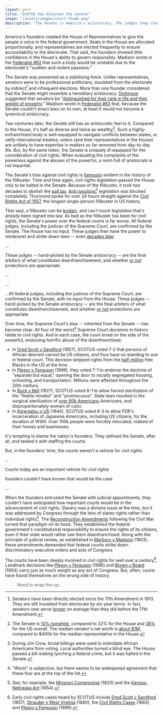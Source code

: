 ```yaml
---
layout: post
title: "SCOTUS has Outgrown the Senate"
image: "/assets/images/court-thumb.png"
description: "The Senate is America's aristocracy. The judges they choose will always undervalue civil rights."
---
```


America's founders created the House of Representatives to give the people a voice in the federal government. Seats in the House are allocated proportionally, and representatives are elected frequently to ensure accountability to the electorate. That said, the founders showed little confidence in the House's ability to govern responsibly. Madison wrote in the [Federalist #62](http://www.constitution.org/fed/federa62.htm) that such a body would be unstable due to the electorate's "sudden and violent passions."

The Senate was presented as a stabilizing force. Unlike representatives, senators were to be professional politicians, insulated from the electorate by indirect[^1] and infrequent elections. More than one founder considered that the Senate might resemble a hereditary aristocracy. [Dickinson](https://en.wikipedia.org/wiki/John_Dickinson) suggested that senators be "[distinguished for their rank in life and their weight of property](https://en.wikipedia.org/wiki/History_of_the_United_States_Senate#cite_note-3)." Madison wrote in [Federalist #63](http://www.constitution.org/fed/federa63.htm) that, because the Senate couldn't enact laws on its own, at least it would not become a *tyrannical* aristocracy.

[^1]: Senators have been directly elected since the 17th Amendment in 1913. They are still insulated from electorate by six-year terms. In fact, senators now serve [longer](https://www.ifweassume.com/2015/01/how-long-do-senators-actually-serve.html) on average than they did before the 17th Amendment.

Two centuries later, the Senate still has an aristocratic feel to it. Compared to the House, it's half as diverse and twice as wealthy[^2]. Such a highly-enfranchised body is well-equipped to navigate conflicts between states, or ratify international treaties; voters (and their representatives in the House) are unlikely to have expertise in matters so far removed from day-to-day life. But, by the same token, the Senate is uniquely *ill*-equipped for the consideration of civil rights. When evaluating the complaints of the powerless against the abuses of the powerful, a room full of aristocrats is not impartial.

[^2]: The Senate is [10% nonwhite](http://www.pewresearch.org/fact-tank/2017/01/24/115th-congress-sets-new-high-for-racial-ethnic-diversity/), compared to 22% for the House and [38%](https://en.wikipedia.org/wiki/Demography_of_the_United_States) for the US overall. The median senator's net worth is [about $1M](https://www.rollcall.com/news/hawkings/congress-richer-ever-mostly-top), compared to $400k for the median representative in the House.

The Senate's bias against civil rights is [famously](https://www.senate.gov/artandhistory/history/common/briefing/Filibuster_Cloture.htm) evident in the history of the filibuster. Time and time again, civil rights legislation passed the House only to be halted in the Senate. Because of the filibuster, it took two decades to abolish the [poll tax](https://en.wikipedia.org/wiki/Twenty-fourth_Amendment_to_the_United_States_Constitution). [Anti-lynching](https://en.wikipedia.org/wiki/Dyer_Anti-Lynching_Bill)[^3] legislation was blocked completely. Thurmond spoke for over 24 hours straight against the [Civil Rights Act of 1957](https://en.wikipedia.org/wiki/Civil_Rights_Act_of_1957), the longest single-person filibuster in US history. 

That said, a filibuster can be [broken](https://www.cnn.com/2014/05/12/opinion/zelizer-the-case-for-earmarks/index.html), and can't touch legislation that's already been signed into law. As bad as the filibuster has been for civil rights, the Senate's power over the federal courts is far worse. All federal judges, including the justices of the Supreme Court, are confirmed by the Senate. The House has no input. These judges then have the power to reinterpret and strike down laws -- even [decades later](https://en.wikipedia.org/wiki/Shelby_County_v._Holder). 




...





 These judges -- hand-picked by the Senate aristocracy -- are the final arbiters of what constitutes disenfranchisement, and whether [or not](https://en.wikipedia.org/wiki/Shelby_County_v._Holder) protections are appropriate.







...

...

...All federal judges, including the justices of the Supreme Court, are confirmed by the Senate, with no input from the House. These judges -- hand-picked by the Senate aristocracy -- are the final arbiters of what constitutes disenfranchisement, and whether [or not](https://en.wikipedia.org/wiki/Shelby_County_v._Holder) protections are appropriate.

[^3]: During Jim Crow, brutal killings were used to intimidate African Americans from voting. Local authorities turned a blind eye. The House passed a bill making lynching a federal crime, but it was halted in the Senate.

Over time, the Supreme Court's bias -- inherited from the Senate -- has become clear. All four of the worst[^4] Supreme Court decisions in history relate to civil rights. And in each case, the court erred on the side of the powerful, endorsing horrific abuse of the disenfranchised:

[^4]: "Worst" is subjective, but there seems to be widespread agreement that these four are at the top of the list.

- In [Dred Scott v Sandford](https://en.wikipedia.org/wiki/Dred_Scott_v._Sandford) (1857), SCOTUS voted 7-2 that persons of African descent cannot be US citizens, and thus have no standing to sue in federal court. This decision stripped rights from the [half-million](https://www.encyclopedia.com/history/encyclopedias-almanacs-transcripts-and-maps/free-blacks-1619-1860) free Blacks in the US at the time.
- In [Plessy v Ferguson](https://en.wikipedia.org/wiki/Plessy_v._Ferguson) (1896), they voted 7-1 to endorse the doctrine of "separate but equal," opening the door to racially segregated housing, schooling, and transportation. Millions were affected throughout the 20th century.
- In [Buck v Bell](https://en.wikipedia.org/wiki/Buck_v._Bell) (1927), SCOTUS voted 8-1 to allow forced sterilization of the "feeble minded" and "promiscuous". State laws resulted in the surgical sterilization of [over 60k Americans](https://www.cato.org/publications/commentary/united-states-once-sterilized-tens-thousands-heres-how-supreme-court-allowed) Americans, and disproportionately women of color.
- In [Korematsu v US](https://en.wikipedia.org/wiki/Korematsu_v._United_States) (1944), SCOTUS voted 6-3 to allow FDR's incarceration of Japanese Americans, including US citizens, for the duration of WWII. Over 100k people were forcibly relocated, robbed of their homes and businesses.

It's tempting to blame the nation's founders. They defined the Senate, after all, and tasked it with staffing the courts.

But, in the founders' time, the courts weren't a vehicle for civil rights.


...

Courts today are an important vehicle for civil rights

founders couldn't have known that would be the case

...

When the founders entrusted the Senate with judicial appointments, they couldn't have anticipated how important courts would be in the advancement of civil rights. Slavery was a divisive issue at the time, but it was addressed by Congress through the lens of states rights rather than individual rights[^5]. The [Reconstruction Amendments](https://en.wikipedia.org/wiki/Reconstruction_Amendments) following the Civil War turned that paradigm on its head. They established the federal government's constitutional responsibility to ensure the rights of its citizens, even if their state would rather see them disenfranchised. Along with the principle of judicial review, as established in [Marbury v Madison](https://en.wikipedia.org/wiki/Marbury_v._Madison) (1803), these amendments demanded that federal courts strike down discriminatory executive orders and acts of Congress.




[^5]: See, for example, the [Missouri Compromise](https://en.wikipedia.org/wiki/Missouri_Compromise) (1820) and the [Kansas-Nebraska Act](https://en.wikipedia.org/wiki/Kansas–Nebraska_Act) (1854).

The courts have been deeply involved in civil rights for well over a century[^6]. Landmark decisions like [Plessy v Ferguson](https://en.wikipedia.org/wiki/Plessy_v._Ferguson) (1896) and [Brown v Board](https://en.wikipedia.org/wiki/Brown_v._Board_of_Education) (1954) carry just as much weight as any act of Congress. But, often, courts have found themselves on the wrong side of history.






[^6]: Early civil rights cases heard by SCOTUS include [Dred Scott v Sandford](https://en.wikipedia.org/wiki/Dred_Scott_v._Sandford) (1857), [Strauder v West Virginia](https://en.wikipedia.org/wiki/Strauder_v._West_Virginia) (1880), the [Civil Rights Cases](https://en.wikipedia.org/wiki/Civil_Rights_Cases) (1883), and [Plessy v Ferguson](https://en.wikipedia.org/wiki/Plessy_v._Ferguson) (1896).


> Need to wrap this up...
